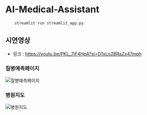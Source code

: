 # AI-Medical-Assistant

```python
    streamlit run streamlit_app.py
```

## 시연영상
- 링크 : https://youtu.be/PKL_7jF4HpA?si=D1xLo2BRaZx47mph

### 질병예측페이지
![질병예측페이지](https://github.com/user-attachments/assets/3e51ba4c-0402-4f6c-b546-20513a36a841)

### 병원지도
![병원지도](https://github.com/user-attachments/assets/b24ab9b6-1ba8-478c-8162-83f84e8618e2)
